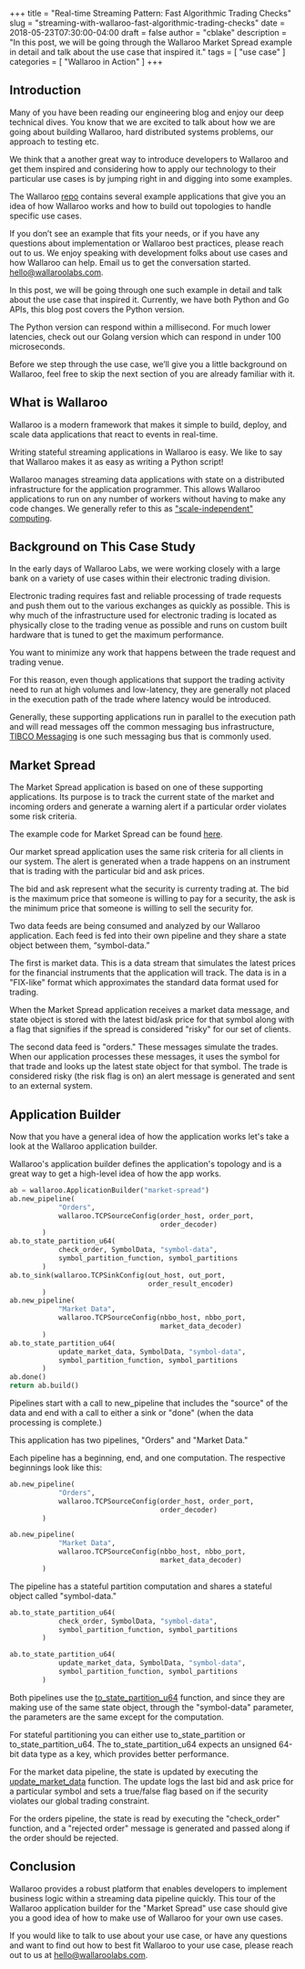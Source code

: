 +++
title = "Real-time Streaming Pattern: Fast Algorithmic Trading Checks"
slug = "streaming-with-wallaroo-fast-algorithmic-trading-checks"
date = 2018-05-23T07:30:00-04:00
draft = false
author = "cblake"
description = "In this post, we will be going through the Wallaroo Market Spread example in detail and talk about the use case that inspired it."
tags = [
    "use case"
]
categories = [
    "Wallaroo in Action"
]
+++

## Introduction

Many of you have been reading our engineering blog and enjoy our deep technical dives. You know that we are excited to talk about how we are going about building Wallaroo, hard distributed systems problems, our approach to testing etc. 

We think that a another great way to introduce developers to Wallaroo and get them inspired and considering how to apply our technology to their particular use cases is by jumping right in and digging into some examples.

The Wallaroo [repo](https://github.com/WallarooLabs/wallaroo) contains several example applications that give you an idea of how Wallaroo works and how to build out topologies to handle specific use cases. 

If you don’t see an example that fits your needs, or if you have any questions about implementation or Wallaroo best practices, please reach out to us.  We enjoy speaking with development folks about use cases and how Wallaroo can help.  Email us  to get the conversation started. [hello@wallaroolabs.com](mailto:hello@wallaroolabs.com).

In this post, we will be going through one such example in detail and talk about the use case that inspired it. Currently, we have both Python and Go APIs, this blog post covers the Python version. 

The Python version can respond within a millisecond. For much lower latencies, check out our Golang version which can respond in under 100 microseconds.

Before we step through the use case, we’ll give you a little background on Wallaroo, feel free to skip the next section of you are already familiar with it.

## What is Wallaroo

Wallaroo is a modern framework that makes it simple to build, deploy, and scale data applications that react to events in real-time.

Writing stateful streaming applications in Wallaroo is easy.  We like to say that Wallaroo makes it as easy as writing a Python script! 

Wallaroo manages streaming data applications with state on a distributed infrastructure for the application programmer. This allows Wallaroo applications to run on any number of workers without having to make any code changes.  We generally refer to this as ["scale-independent" computing](https://vimeo.com/270509076).

## Background on This Case Study

In the early days of Wallaroo Labs, we were working closely with a large bank on a variety of use cases within their electronic trading division.

Electronic trading requires fast and reliable processing of trade requests and push them out to the various exchanges as quickly as possible.  This is why much of the infrastructure used for electronic trading is located as physically close to the trading venue as possible and runs on custom built hardware that is tuned to get the maximum performance.

You want to minimize any work that happens between the trade request and trading venue.

For this reason, even though applications that support the trading activity need to run at high volumes and low-latency, they are generally not placed in the execution path of the trade where latency would be introduced. 

Generally, these supporting applications run in parallel to the execution path and will read messages off the common messaging bus infrastructure, [TIBCO Messaging](https://www.tibco.com/products/tibco-messaging) is one such messaging bus that is commonly used.

## Market Spread

The Market Spread application is based on one of these supporting applications.  Its purpose is to track the current state of the market and incoming orders and generate a warning alert if a particular order violates some risk criteria.

The example code for Market Spread can be found [here](https://github.com/WallarooLabs/wallaroo/tree/0.4.3/examples/python/market_spread).

Our market spread application uses the same risk criteria for all clients in our system.  The alert is generated when a trade happens on an instrument that is trading with the particular bid and ask prices.

The bid and ask represent what the security is currenty trading at. The bid is the maximum price that someone is willing to pay for a security, the ask is the minimum price that someone is willing to sell the security for.

Two data feeds are being consumed and analyzed by our Wallaroo application.  Each feed is fed into their own pipeline and they share a state object between them, “symbol-data.”

The first is market data.  This is a data stream that simulates the latest prices for the financial instruments that the application will track.  The data is in a "FIX-like" format which approximates the standard data format used for trading.

When the Market Spread application receives a market data message, and state object is stored with the latest bid/ask price for that symbol along with a flag that signifies if the spread is considered "risky" for our set of clients.

The second data feed is "orders."  These messages simulate the trades. When our application processes these messages, it uses the symbol for that trade and looks up the latest state object for that symbol. The trade is considered risky (the risk flag is on) an alert message is generated and sent to an external system.

## Application Builder

Now that you have a general idea of how the application works let's take a look at the Wallaroo application builder.

Wallaroo's application builder defines the application's topology and is a great way to get a high-level idea of how the app works.

```python
ab = wallaroo.ApplicationBuilder("market-spread")
ab.new_pipeline(
            "Orders",
            wallaroo.TCPSourceConfig(order_host, order_port, 
                                     order_decoder)
        )
ab.to_state_partition_u64(
            check_order, SymbolData, "symbol-data",
            symbol_partition_function, symbol_partitions
        )
ab.to_sink(wallaroo.TCPSinkConfig(out_host, out_port,
                                  order_result_encoder)
        )
ab.new_pipeline(
            "Market Data",
            wallaroo.TCPSourceConfig(nbbo_host, nbbo_port,
                                     market_data_decoder)
        )
ab.to_state_partition_u64(
            update_market_data, SymbolData, "symbol-data",
            symbol_partition_function, symbol_partitions
        )
ab.done()
return ab.build()
```



Pipelines start with a call to new_pipeline that includes the "source" of the data and end with a call to either a sink or "done" (when the data processing is complete.)

This application has two pipelines, "Orders" and "Market Data."  

Each pipeline has a beginning, end, and one computation. The respective beginnings look like this:

```python
ab.new_pipeline(
            "Orders",
            wallaroo.TCPSourceConfig(order_host, order_port, 
                                     order_decoder)
        )
```

```python
ab.new_pipeline(
            "Market Data",
            wallaroo.TCPSourceConfig(nbbo_host, nbbo_port,
                                     market_data_decoder)
        )
```

The pipeline has a stateful partition computation and shares a stateful object called "symbol-data." 


```python
ab.to_state_partition_u64(
            check_order, SymbolData, "symbol-data",
            symbol_partition_function, symbol_partitions
        )
```

```python
ab.to_state_partition_u64(
            update_market_data, SymbolData, "symbol-data",
            symbol_partition_function, symbol_partitions
        )
```

Both pipelines use the [to_state_partition_u64](https://docs.wallaroolabs.com/book/python/api.html) function, and since they are making use of the same state object, through the "symbol-data" parameter, the parameters are the same except for the computation.

For stateful partitioning you can either use to_state_partition or to_state_partition_u64.  The to_state_partition_u64 expects an unsigned 64-bit data type as a key, which provides better performance.

For the market data pipeline, the state is updated by executing the [update_market_data](https://github.com/WallarooLabs/wallaroo/blob/0.4.3/examples/python/market_spread/market_spread.py#L197) function.  The update logs the last bid and ask price for a particular symbol and sets a true/false flag based on if the security violates our global trading constraint.

For the orders pipeline, the state is read by executing the "check_order" function, and a "rejected order" message is generated and passed along if the order should be rejected.

## Conclusion

Wallaroo provides a robust platform that enables developers to implement business logic within a streaming data pipeline quickly.  This tour of the Wallaroo application builder for the "Market Spread" use case should give you a good idea of how to make use of Wallaroo for your own use cases.

If you would like to talk to use about your use case, or  have any questions and want to find out how to best fit Wallaroo to your use case, please reach out to us at [hello@wallaroolabs.com](mailto:hello@wallaroolabs.com).
